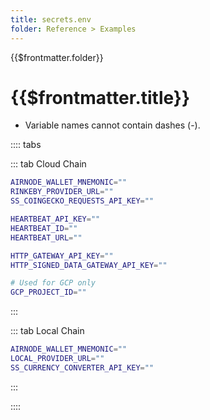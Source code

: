 ```yaml
---
title: secrets.env
folder: Reference > Examples
---
```


<TitleSpan>{{$frontmatter.folder}}</TitleSpan>

# {{$frontmatter.title}}

<VersionWarning/>

- Variable names cannot contain dashes (-).

:::: tabs

::: tab Cloud Chain

```sh
AIRNODE_WALLET_MNEMONIC=""
RINKEBY_PROVIDER_URL=""
SS_COINGECKO_REQUESTS_API_KEY=""

HEARTBEAT_API_KEY=""
HEARTBEAT_ID=""
HEARTBEAT_URL=""

HTTP_GATEWAY_API_KEY=""
HTTP_SIGNED_DATA_GATEWAY_API_KEY=""

# Used for GCP only
GCP_PROJECT_ID=""
```

:::

::: tab Local Chain

```sh
AIRNODE_WALLET_MNEMONIC=""
LOCAL_PROVIDER_URL=""
SS_CURRENCY_CONVERTER_API_KEY=""
```

:::

::::
